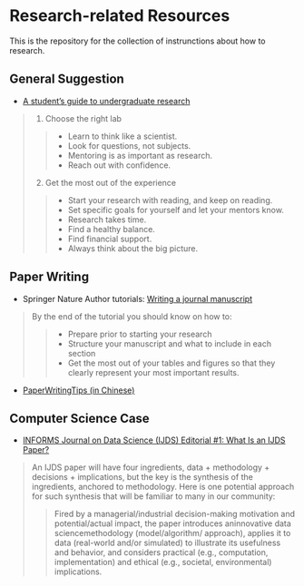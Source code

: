 # Research-related Resources
This is the repository for the collection of instrunctions about how to research.

## General Suggestion
* [A student’s guide to undergraduate research](https://www.nature.com/articles/d41586-019-00871-x)
> 1. Choose the right lab
>> + Learn to think like a scientist.
>> + Look for questions, not subjects.
>> + Mentoring is as important as research.
>> + Reach out with confidence.
> 2. Get the most out of the experience
>> + Start your research with reading, and keep on reading.
>> + Set specific goals for yourself and let your mentors know.
>> + Research takes time.
>> + Find a healthy balance.
>> + Find financial support.
>> + Always think about the big picture.

## Paper Writing
* Springer Nature Author tutorials: [Writing a journal manuscript](https://www.springernature.com/gp/authors/campaigns/writing-a-manuscript)
> By the end of the tutorial you should know on how to:
>> + Prepare prior to starting your research
>> + Structure your manuscript and what to include in each section
>> + Get the most out of your tables and figures so that they clearly represent your most important results.

* [PaperWritingTips (in Chinese)](https://github.com/cooelf/PaperWritingTips)

## Computer Science Case
* [INFORMS Journal on Data Science (IJDS) Editorial #1: What Is an IJDS Paper?](https://pubsonline.informs.org/doi/10.1287/ijds.2020.003)
> An IJDS paper will have four ingredients, data + methodology + decisions + implications, but the key is the synthesis of the ingredients, anchored to methodology. Here is one potential approach for such synthesis that will be familiar to many in our community:
>> Fired by a managerial/industrial decision-making motivation and potential/actual impact, the paper introduces aninnovative data sciencemethodology (model/algorithm/ approach), applies it to data (real-world and/or simulated) to illustrate its usefulness and behavior, and considers practical (e.g., computation, implementation) and ethical (e.g., societal, environmental) implications.
